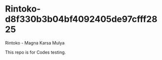 # Rintoko-d8f330b3b04bf4092405de97cfff2825
Rintoko - Magna Karsa Mulya

This repo is for Codes testing.
